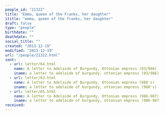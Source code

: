 ```yaml
---
people_id: "21322"
title: "Emma, queen of the Franks, her daughter"
ititle: "emma, queen of the franks, her daughter"
draft: false
type: "people"
birthdate: ""
deathdate: ""
social_title: ""
created: "2013-12-19"
modified: "2013-12-19"
url: "/people/21322.html"
sent:
  - url: letter/64.html
    name: A letter to Adelaide of Burgundy, Ottonian empress (03/986)
    iname: a letter to adelaide of burgundy, ottonian empress (03/986)
  - url: letter/63.html
    name: A letter to Adelaide of Burgundy, Ottonian empress (980's)
    iname: a letter to adelaide of burgundy, ottonian empress (980's)
  - url: letter/65.html
    name: A letter to Adelaide of Burgundy, Ottonian empress (986-987)
    iname: a letter to adelaide of burgundy, ottonian empress (986-987)
received:
---
```

